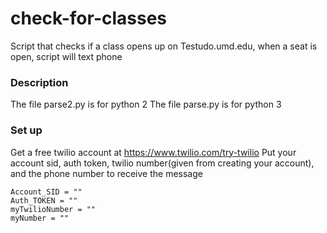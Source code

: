# check-for-classes
Script that checks if a class opens up on Testudo.umd.edu, when a seat is open, script will text phone

### Description
The file parse2.py is for python 2
The file parse.py is for python 3

### Set up 
Get a free twilio account at https://www.twilio.com/try-twilio
Put your account sid, auth token, twilio number(given from creating your account), and the phone number to receive the message 
```
Account_SID = ""
Auth_TOKEN = ""
myTwilioNumber = ""
myNumber = ""
```
